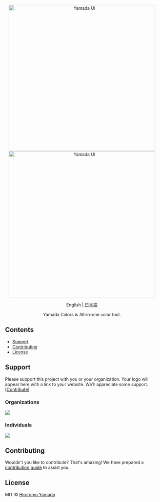 <p align="center">
  <img src="https://raw.githubusercontent.com/yamada-ui/yamada-colors/main/logo/logo-black@2x.png#gh-light-mode-only" alt="Yamada UI" width="480" />
  <img src="https://raw.githubusercontent.com/yamada-ui/yamada-colors/main/logo/logo-white@2x.png#gh-dark-mode-only" alt="Yamada UI" width="480" />
</p>

<p align='center'>
  English | <a href='./README.ja.md'>日本語</a>
</p>

<p align='center'>
  Yamada Colors is All-in-one color tool.
</p>

## Contents

- [Support](#Support)
- [Contributing](#contributing)
- [License](#license)

## Support

Please support this project with you or your organization. Your logo will appear here with a link to your website. We'll appreciate some support. [[Contribute](https://opencollective.com/yamada-ui/contribute)]

### Organizations

<a href="https://opencollective.com/yamada-ui"><img src="https://opencollective.com/yamada-ui/organizations.svg?avatarHeight=40&button=false" /></a>

### Individuals

<a href="https://opencollective.com/yamada-ui"><img src="https://opencollective.com/yamada-ui/individuals.svg?avatarHeight=40" /></a>

## Contributing

Wouldn't you like to contribute? That's amazing! We have prepared a [contribution guide](./CONTRIBUTING.md) to assist you.

## License

MIT © [Hirotomo Yamada](https://github.com/hirotomoyamada)
